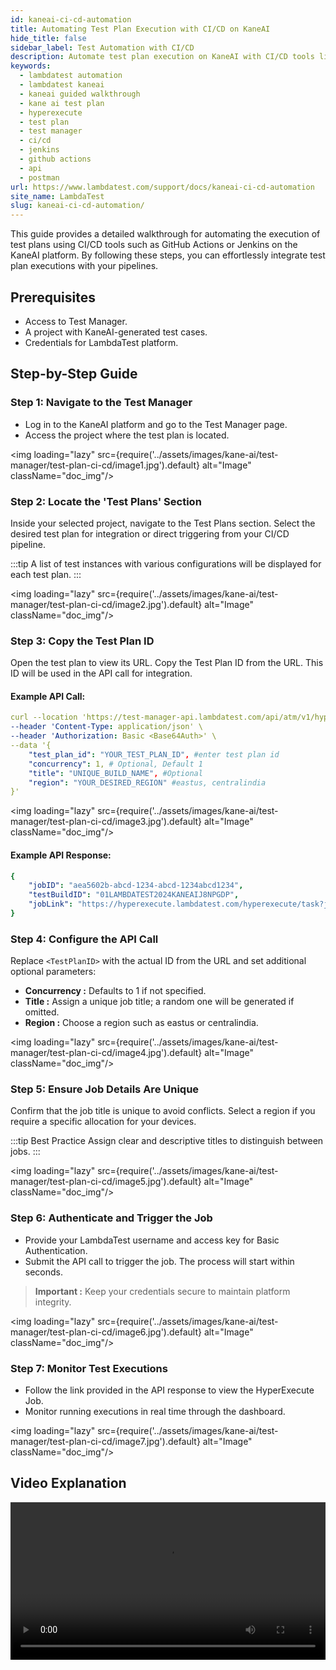 ```yaml
---
id: kaneai-ci-cd-automation
title: Automating Test Plan Execution with CI/CD on KaneAI
hide_title: false
sidebar_label: Test Automation with CI/CD
description: Automate test plan execution on KaneAI with CI/CD tools like GitHub Actions and Jenkins. Follow our step-by-step guide for seamless integration.
keywords:
  - lambdatest automation
  - lambdatest kaneai
  - kaneai guided walkthrough
  - kane ai test plan
  - hyperexecute
  - test plan
  - test manager
  - ci/cd
  - jenkins
  - github actions
  - api
  - postman
url: https://www.lambdatest.com/support/docs/kaneai-ci-cd-automation
site_name: LambdaTest
slug: kaneai-ci-cd-automation/
---
```


<script type="application/ld+json"
      dangerouslySetInnerHTML={{ __html: JSON.stringify({
       "@context": "https://schema.org",
        "@type": "BreadcrumbList",
        "itemListElement": [{
          "@type": "ListItem",
          "position": 1,
          "name": "Home",
          "item": "https://www.lambdatest.com"
        },{
          "@type": "ListItem",
          "position": 2,
          "name": "Support",
          "item": "https://www.lambdatest.com/support/docs/"
        },{
          "@type": "ListItem",
          "position": 3,
          "name": "KaneAI CI/CD Automation",
          "item": "https://www.lambdatest.com/support/docs/kaneai-ci-cd-automation"
        }]
      })
    }}
></script>
This guide provides a detailed walkthrough for automating the execution of test plans using CI/CD tools such as GitHub Actions or Jenkins on the KaneAI platform. By following these steps, you can effortlessly integrate test plan executions with your pipelines.

## Prerequisites
- Access to Test Manager.
- A project with KaneAI-generated test cases.
- Credentials for LambdaTest platform.

## Step-by-Step Guide
### Step 1: Navigate to the Test Manager
- Log in to the KaneAI platform and go to the Test Manager page.
- Access the project where the test plan is located.

<img loading="lazy" src={require('../assets/images/kane-ai/test-manager/test-plan-ci-cd/image1.jpg').default} alt="Image" className="doc_img"/>

### Step 2: Locate the 'Test Plans' Section
Inside your selected project, navigate to the Test Plans section. Select the desired test plan for integration or direct triggering from your CI/CD pipeline.

:::tip
A list of test instances with various configurations will be displayed for each test plan.
:::

<img loading="lazy" src={require('../assets/images/kane-ai/test-manager/test-plan-ci-cd/image2.jpg').default} alt="Image" className="doc_img"/>

### Step 3: Copy the Test Plan ID
Open the test plan to view its URL. Copy the Test Plan ID from the URL. This ID will be used in the API call for integration.

#### Example API Call:

```yaml
curl --location 'https://test-manager-api.lambdatest.com/api/atm/v1/hyperexecute' \
--header 'Content-Type: application/json' \
--header 'Authorization: Basic <Base64Auth>' \
--data '{
    "test_plan_id": "YOUR_TEST_PLAN_ID", #enter test plan id
    "concurrency": 1, # Optional, Default 1
    "title": "UNIQUE_BUILD_NAME", #Optional
    "region": "YOUR_DESIRED_REGION" #eastus, centralindia
}'
```

<img loading="lazy" src={require('../assets/images/kane-ai/test-manager/test-plan-ci-cd/image3.jpg').default} alt="Image" className="doc_img"/>

#### Example API Response:
```yaml
{
    "jobID": "aea5602b-abcd-1234-abcd-1234abcd1234",
    "testBuildID": "01LAMBDATEST2024KANEAIJ8NPGDP",
    "jobLink": "https://hyperexecute.lambdatest.com/hyperexecute/task?jobId=<job-id>"
}
```

### Step 4: Configure the API Call
Replace `<TestPlanID>` with the actual ID from the URL and set additional optional parameters:

- **Concurrency :** Defaults to 1 if not specified.
- **Title :** Assign a unique job title; a random one will be generated if omitted.
- **Region :** Choose a region such as eastus or centralindia.

<img loading="lazy" src={require('../assets/images/kane-ai/test-manager/test-plan-ci-cd/image4.jpg').default} alt="Image" className="doc_img"/>

### Step 5: Ensure Job Details Are Unique
Confirm that the job title is unique to avoid conflicts. Select a region if you require a specific allocation for your devices.

:::tip Best Practice
Assign clear and descriptive titles to distinguish between jobs.
:::

<img loading="lazy" src={require('../assets/images/kane-ai/test-manager/test-plan-ci-cd/image5.jpg').default} alt="Image" className="doc_img"/>

### Step 6: Authenticate and Trigger the Job
- Provide your LambdaTest username and access key for Basic Authentication.
- Submit the API call to trigger the job. The process will start within seconds.

> **Important :** Keep your credentials secure to maintain platform integrity.

<img loading="lazy" src={require('../assets/images/kane-ai/test-manager/test-plan-ci-cd/image6.jpg').default} alt="Image" className="doc_img"/>

### Step 7: Monitor Test Executions
- Follow the link provided in the API response to view the HyperExecute Job.
- Monitor running executions in real time through the dashboard.

<img loading="lazy" src={require('../assets/images/kane-ai/test-manager/test-plan-ci-cd/image7.jpg').default} alt="Image" className="doc_img"/>

## Video Explanation
<video class="right-side" width="100%" controls id="vid">
<source src= {require('../assets/images/kane-ai/test-manager/test-plan-ci-cd/output.mp4').default} type="video/mp4" />
</video>